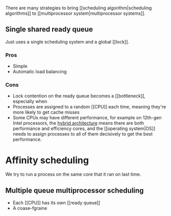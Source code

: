 There are many strategies to bring [[scheduling algorithm|scheduling algorithms]] to [[multiprocessor system|multiprocessor systems]].

## Single shared ready queue
Just uses a single scheduling system and a global [[lock]].

### Pros
- Simple
- Automatic load balancing

### Cons
- Lock contention on the ready queue becomes a [[bottleneck]], especially when
- Processes are assigned to a random [[CPU]] each time, meaning they're more likely to get cache misses
- Some CPUs may have different performance, for example on 12th-gen Intel processors, the [hybrid architecture](https://www.intel.com/content/www/us/en/developer/articles/technical/hybrid-architecture.html) means there are both performance and efficiency cores, and the [[operating system|OS]] needs to assign processes to all of them decisively to get the best performance.


# Affinity scheduling
We try to run a process on the same core that it ran on last time.

## Multiple queue multiprocessor scheduling
- Each [[CPU]] has its own [[ready queue]]
- A coase-fgraine